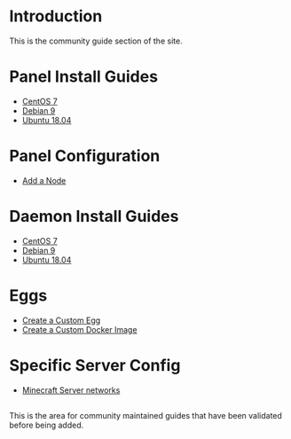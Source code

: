 # Introduction
This is the community guide section of the site.

# Panel Install Guides
* [CentOS 7](/community/install/panel/centos7.md)
* [Debian 9](/community/install/panel/debian9.md)
* [Ubuntu 18.04](/community/install/panel/ubuntu1804.md)

# Panel Configuration
* [Add a Node](/community/config/nodes/add_node.md)

# Daemon Install Guides
* [CentOS 7](/community/install/daemon/centos7.md)
* [Debian 9](/community/install/daemon/debian9.md)
* [Ubuntu 18.04](/community/install/daemon/ubuntu1804.md)

# Eggs
* [Create a Custom Egg](/community/eggs/creating_a_custom_egg.md)
* [Create a Custom Docker Image](/community/eggs/creating_a_custom_image.md)

# Specific Server Config
* [Minecraft Server networks](/community/games/minecraft/networks.md)


##
This is the area for community maintained guides that have been validated before being added.